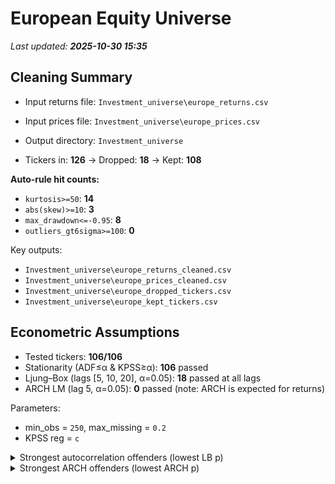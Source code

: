 # European Equity Universe

<!-- AUTO-SUMMARY:START -->

_Last updated: **2025-10-30 15:35**_

## Cleaning Summary

- Input returns file: `Investment_universe\europe_returns.csv`
- Input prices file:  `Investment_universe\europe_prices.csv`
- Output directory:   `Investment_universe`

- Tickers in: **126**  → Dropped: **18**  → Kept: **108**

**Auto-rule hit counts:**
- `kurtosis>=50`: **14**
- `abs(skew)>=10`: **3**
- `max_drawdown<=-0.95`: **8**
- `outliers_gt6sigma>=100`: **0**

Key outputs:
- `Investment_universe\europe_returns_cleaned.csv`
- `Investment_universe\europe_prices_cleaned.csv`
- `Investment_universe\europe_dropped_tickers.csv`
- `Investment_universe\europe_kept_tickers.csv`

## Econometric Assumptions

- Tested tickers: **106/106**
- Stationarity (ADF≤α & KPSS≥α): **106** passed
- Ljung–Box (lags [5, 10, 20], α=0.05): **18** passed at all lags
- ARCH LM (lag 5, α=0.05): **0** passed (note: ARCH is expected for returns)

Parameters:
- min_obs = `250`, max_missing = `0.2`
- KPSS reg = `c`

<details><summary>Strongest autocorrelation offenders (lowest LB p)</summary>

| Ticker | min LB p |
|---|---:|
| CSN.L | 1.05e-32 |
| SSIT.L | 1.06e-30 |
| ESP.L | 3.55e-21 |
| PCTN.L | 8.51e-18 |
| N91.L | 1.87e-17 |
| LGEN.L | 4.31e-17 |
| SREI.L | 7.19e-17 |
| ALLFG.AS | 3.11e-14 |
| LI.PA | 5.42e-14 |
| SRE.L | 4.33e-13 |

</details>

<details><summary>Strongest ARCH offenders (lowest ARCH p)</summary>

| Ticker | ARCH p |
|---|---:|
| THRL.L | 2.77e-246 |
| PCTN.L | 2.03e-215 |
| UTG.L | 7.21e-205 |
| N91.L | 8.49e-163 |
| SRE.L | 1.18e-150 |
| ESP.L | 3.73e-145 |
| LGEN.L | 1.05e-144 |
| ICG.L | 1.17e-140 |
| HSX.L | 3.76e-131 |
| LMP.L | 1.9e-127 |

</details>

<!-- AUTO-SUMMARY:END -->

